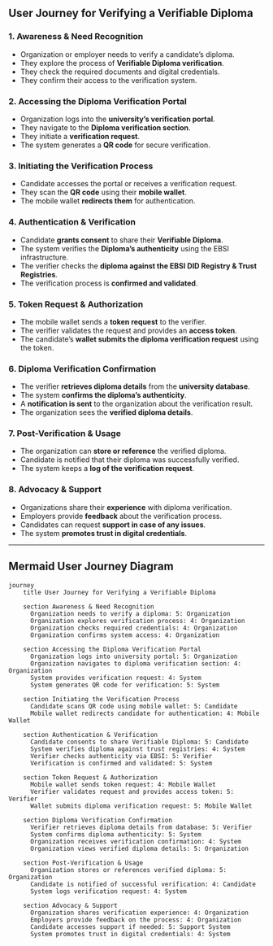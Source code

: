 
## **User Journey for Verifying a Verifiable Diploma**

### **1. Awareness & Need Recognition**
- Organization or employer needs to verify a candidate’s diploma.  
- They explore the process of **Verifiable Diploma verification**.  
- They check the required documents and digital credentials.  
- They confirm their access to the verification system.  

### **2. Accessing the Diploma Verification Portal**
- Organization logs into the **university’s verification portal**.  
- They navigate to the **Diploma verification section**.  
- They initiate a **verification request**.  
- The system generates a **QR code** for secure verification.  

### **3. Initiating the Verification Process**
- Candidate accesses the portal or receives a verification request.  
- They scan the **QR code** using their **mobile wallet**.  
- The mobile wallet **redirects them** for authentication.  

### **4. Authentication & Verification**
- Candidate **grants consent** to share their **Verifiable Diploma**.  
- The system verifies the **Diploma’s authenticity** using the EBSI infrastructure.  
- The verifier checks the **diploma against the EBSI DID Registry & Trust Registries**.  
- The verification process is **confirmed and validated**.  

### **5. Token Request & Authorization**
- The mobile wallet sends a **token request** to the verifier.  
- The verifier validates the request and provides an **access token**.  
- The candidate’s **wallet submits the diploma verification request** using the token.  

### **6. Diploma Verification Confirmation**
- The verifier **retrieves diploma details** from the **university database**.  
- The system **confirms the diploma’s authenticity**.  
- A **notification is sent** to the organization about the verification result.  
- The organization sees the **verified diploma details**.  

### **7. Post-Verification & Usage**
- The organization can **store or reference** the verified diploma.  
- Candidate is notified that their diploma was successfully verified.  
- The system keeps a **log of the verification request**.  

### **8. Advocacy & Support**
- Organizations share their **experience** with diploma verification.  
- Employers provide **feedback** about the verification process.  
- Candidates can request **support in case of any issues**.  
- The system **promotes trust in digital credentials**.  

---

## **Mermaid User Journey Diagram**
```mermaid
journey
    title User Journey for Verifying a Verifiable Diploma

    section Awareness & Need Recognition
      Organization needs to verify a diploma: 5: Organization
      Organization explores verification process: 4: Organization
      Organization checks required credentials: 4: Organization
      Organization confirms system access: 4: Organization

    section Accessing the Diploma Verification Portal
      Organization logs into university portal: 5: Organization
      Organization navigates to diploma verification section: 4: Organization
      System provides verification request: 4: System
      System generates QR code for verification: 5: System

    section Initiating the Verification Process
      Candidate scans QR code using mobile wallet: 5: Candidate
      Mobile wallet redirects candidate for authentication: 4: Mobile Wallet

    section Authentication & Verification
      Candidate consents to share Verifiable Diploma: 5: Candidate
      System verifies diploma against trust registries: 4: System
      Verifier checks authenticity via EBSI: 5: Verifier
      Verification is confirmed and validated: 5: System

    section Token Request & Authorization
      Mobile wallet sends token request: 4: Mobile Wallet
      Verifier validates request and provides access token: 5: Verifier
      Wallet submits diploma verification request: 5: Mobile Wallet

    section Diploma Verification Confirmation
      Verifier retrieves diploma details from database: 5: Verifier
      System confirms diploma authenticity: 5: System
      Organization receives verification confirmation: 4: System
      Organization views verified diploma details: 5: Organization

    section Post-Verification & Usage
      Organization stores or references verified diploma: 5: Organization
      Candidate is notified of successful verification: 4: Candidate
      System logs verification request: 4: System

    section Advocacy & Support
      Organization shares verification experience: 4: Organization
      Employers provide feedback on the process: 4: Organization
      Candidate accesses support if needed: 5: Support System
      System promotes trust in digital credentials: 4: System
```

